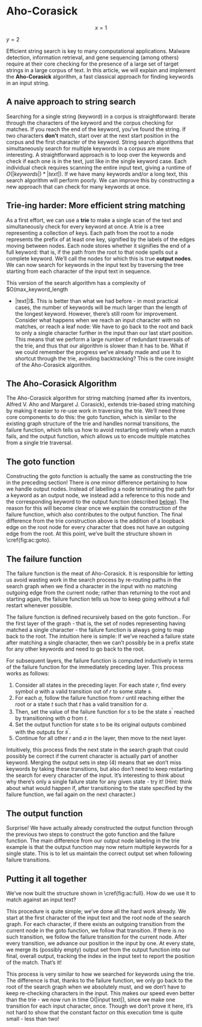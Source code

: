 # Aho-Corasick

$$
x=1
$$

$y=2$

Efficient string search is key to many computational applications. Malware
detection, information retrieval, and gene sequencing (among others) require at
their core checking for the presence of a large set of target strings in a
large corpus of text. In this article, we will explain and implement the
**Aho-Corasick** algorithm, a fast classical approach for finding keywords in
an input string.

## A naive approach to string search

Searching for a single string (keyword) in a corpus is straightforward: Iterate
through the characters of the keyword and the corpus checking for matches. If
you reach the end of the keyword, you’ve found the string. If two characters
**don’t** match, start over at the next start position in the corpus and the first
character of the keyword. String search algorithms that simultaneously search
for multiple keywords in a corpus are more interesting. A straightforward
approach is to loop over the keywords and check if each one is in the text,
just like in the single keyword case. Each individual check requires scanning
the entire input text, giving a runtime of $O(|keywords|) * |text|)$. If we
have many keywords and/or a long text, this search algorithm will perform
poorly. We can improve this by constructing a new approach that can check for
many keywords at once.

## Trie-ing harder: More efficient string matching

As a first effort, we can use a **trie** to make a single scan of the text and
simultaneously check for every keyword at once. A trie is a tree representing a
collection of keys. Each path from the root to a node represents the prefix of
at least one key, signified by the labels of the edges moving between nodes.
Each node stores whether it signifies the end of a full keyword: that is, if
the path from the root to that node spells out a complete keyword. We’ll call
the nodes for which this is true __output nodes__. We can now search for
keywords in the input text by traversing the tree starting from each character
of the input text in sequence.

This version of the search algorithm has a complexity of $O(max_keyword_length
* |text|)$. This is better than what we had before - in most practical cases,
the number of keywords will be much larger than the length of the longest
keyword. However, there’s still room for improvement. Consider what happens
when we reach an input character with no matches, or reach a leaf node: We have
to go back to the root and back to only a single character further in the input
than our last start position. This means that we perform a large number of
redundant traversals of the trie, and thus that our algorithm is slower than it
has to be. What if we could remember the progress we’ve already made and use it
to shortcut through the trie, avoiding backtracking? This is the core insight
of the Aho-Corasick algorithm.

## The Aho-Corasick Algorithm

The Aho-Corasick algorithm for string matching (named after its inventors,
Alfred V. Aho and Margaret J. Corasick), extends trie-based string matching by
making it easier to re-use work in traversing the trie. We’ll need three core
components to do this: the goto function, which is similar to the existing
graph structure of the trie and handles normal transitions, the failure
function, which tells us how to avoid restarting entirely when a match fails,
and the output function, which allows us to encode multiple matches from a
single trie traversal.

## The goto function

Constructing the goto function is actually the same as constructing the trie in
the preceding section! There is one minor difference pertaining to how we
handle output nodes. Instead of labelling a node terminating the path for a
keyword as an output node, we instead add a reference to this node and the
corresponding keyword to the output function (described
[below](#the_output_function)). The reason for this will become clear once we
explain the construction of the failure function, which also contributes to the
output function. The final difference from the trie construction above is the
addition of a loopback edge on the root node for every character that does not
have an outgoing edge from the root. At this point, we’ve built the structure
shown in \cref{fig:ac:goto}.

## The failure function

The failure function is the meat of Aho-Corasick. It is responsible for letting
us avoid wasting work in the search process by re-routing paths in the search
graph when we find a character in the input with no matching outgoing edge from
the current node; rather than returning to the root and starting again, the
failure function tells us how to keep going without a full restart whenever
possible.

The failure function is defined recursively based on the goto function.. For
the first layer of the graph - that is, the set of nodes representing having
matched a single character - the failure function is always going to map back
to the root. The intuition here is simple: If we’ve reached a failure state
after matching a single character, then we can’t possibly be in a prefix state
for any other keywords and need to go back to the root.

For subsequent layers, the failure function is computed inductively in terms of
the failure function for the immediately preceding layer. This process works as
follows:

1. Consider all states in the preceding layer. For each state $r$, find every
   symbol $a$ with a valid transition out of $r$ to some state $s$.
1. For each $a$, follow the failure function from $r$ until reaching either
   the root or a state $t$ such that $t$ has a valid transition for $a$.
1. Then, set the value of the failure function for $s$ to be the state $s^’$
   reached by transitioning with $a$ from $t$.
1. Set the output function for state $s$ to be its original outputs combined
   with the outputs for $s^’$.
1. Continue for all other $r$ and $a$ in the layer, then move to the next
   layer.

Intuitively, this process finds the next state in the search graph that could
possibly be correct if the current character is actually part of another
keyword. Merging the output sets in step (4) means that we don’t miss keywords
by taking these transitions, but also don’t need to keep restarting the search
for every character of the input. It’s interesting to think about why there’s
only a single failure state for any given state - try it! (Hint: think about
what would happen if, after transitioning to the state specified by the
failure function, we fail again on the next character.)

## The output function

Surprise! We have actually already constructed the output function through the
previous two steps to construct the goto function and the failure function. The
main difference from our output node labeling in the trie example is that the
output function may now return multiple keywords for a single state. This is to
let us maintain the correct output set when following failure transitions.

## Putting it all together

We’ve now built the structure shown in \cref{fig:ac:full}. How do we use it to
match against an input text?

This procedure is quite simple; we’ve done all the hard work already. We start
at the first character of the input text and the root node of the search graph.
For each character, if there exists an outgoing transition from the current
node in the goto function, we follow that transition. If there is no such
transition, we follow the failure transition for the current node. After every
transition, we advance our position in the input by one. At every state, we
merge its (possibly empty) output set from the output function into our final,
overall output, tracking the index in the input text to report the position of
the match. That’s it!

This process is very similar to how we searched for keywords using the trie.
The difference is that, thanks to the failure function, we only go back to the
root of the search graph when we absolutely must, and we don’t have to keep
re-checking characters in the input. This makes our speed even better than the
trie - we now run in time O(|input text|), since we make one transition for
each input character, once. Though we don’t prove it here, it’s not hard to
show that the constant factor on this execution time is quite small - less than
two!

